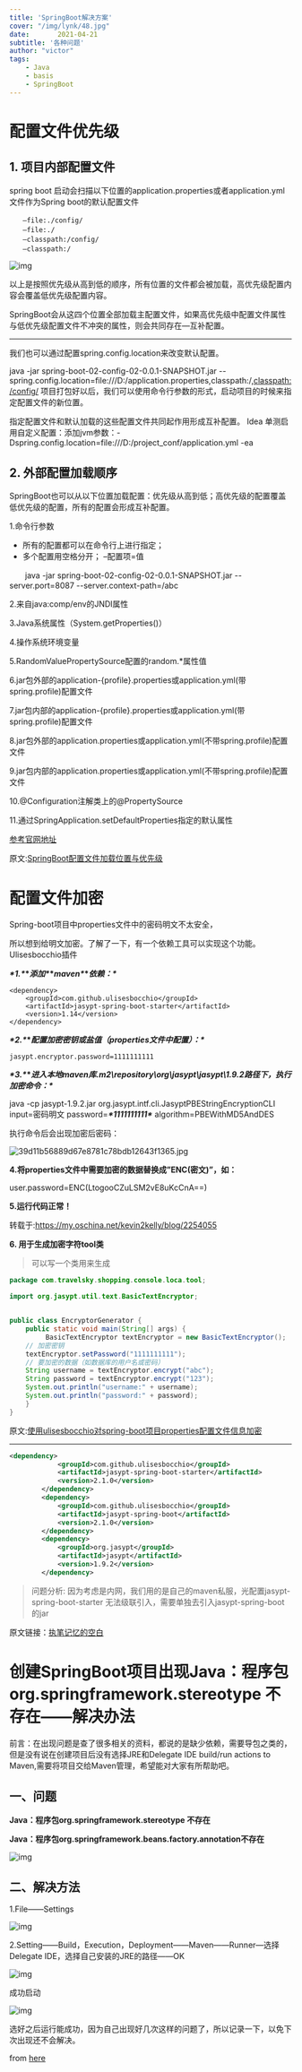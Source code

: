 ```yaml
---
title: 'SpringBoot解决方案'
cover: "/img/lynk/48.jpg"
date:       2021-04-21
subtitle: '各种问题' 
author: "victor"
tags:
	- Java
	- basis
	- SpringBoot
---
```


  

# 配置文件优先级

## 1. 项目内部配置文件

spring boot 启动会扫描以下位置的application.properties或者application.yml文件作为Spring boot的默认配置文件

```
　　–file:./config/
　　–file:./
　　–classpath:/config/
　　–classpath:/
```

![img](928953-20190613113659461-117207878.png)



以上是按照优先级从高到低的顺序，所有位置的文件都会被加载，高优先级配置内容会覆盖低优先级配置内容。

SpringBoot会从这四个位置全部加载主配置文件，如果高优先级中配置文件属性与低优先级配置文件不冲突的属性，则会共同存在—互补配置。

------

我们也可以通过配置spring.config.location来改变默认配置。

java -jar spring-boot-02-config-02-0.0.1-SNAPSHOT.jar --spring.config.location=file:///D:/application.properties,classpath:/,[classpath:/config/](http://classpath/config/)
项目打包好以后，我们可以使用命令行参数的形式，启动项目的时候来指定配置文件的新位置。

指定配置文件和默认加载的这些配置文件共同起作用形成互补配置。
Idea 单测启用自定义配置：添加jvm参数：-Dspring.config.location=file:///D:/project_conf/application.yml -ea

## 2. 外部配置加载顺序

SpringBoot也可以从以下位置加载配置：优先级从高到低；高优先级的配置覆盖低优先级的配置，所有的配置会形成互补配置。

1.命令行参数

- 所有的配置都可以在命令行上进行指定；
- 多个配置用空格分开； –配置项=值

　　java -jar spring-boot-02-config-02-0.0.1-SNAPSHOT.jar --server.port=8087 --server.context-path=/abc

2.来自java:comp/env的JNDI属性 

3.Java系统属性（System.getProperties()） 

4.操作系统环境变量 

5.RandomValuePropertySource配置的random.*属性值

6.jar包外部的application-{profile}.properties或application.yml(带spring.profile)配置文件

7.jar包内部的application-{profile}.properties或application.yml(带spring.profile)配置文件

8.jar包外部的application.properties或application.yml(不带spring.profile)配置文件

9.jar包内部的application.properties或application.yml(不带spring.profile)配置文件

10.@Configuration注解类上的@PropertySource 

11.通过SpringApplication.setDefaultProperties指定的默认属性

[参考官网地址](https://docs.spring.io/spring-boot/docs/1.5.9.RELEASE/reference/htmlsingle/#boot-features-external-config)



原文:[SpringBoot配置文件加载位置与优先级](https://www.cnblogs.com/erbing/p/11015599.html)







# 配置文件加密

Spring-boot项目中properties文件中的密码明文不太安全，

所以想到给明文加密。了解了一下，有一个依赖工具可以实现这个功能。Ulisesbocchio插件

 

***\*1.\**\**添加\**\**maven\**\**依赖：\****

```pom
<dependency>
    <groupId>com.github.ulisesbocchio</groupId>
    <artifactId>jasypt-spring-boot-starter</artifactId>
    <version>1.14</version>
</dependency>
```



 

***\*2.\**\**配置加密密钥或盐值（properties文件中配置）：\****

```
jasypt.encryptor.password=1111111111
```

 

***\*3.\**\**进入本地maven库.m2\repository\org\jasypt\jasypt\1.9.2路径下，执行加密命令：\****

java -cp jasypt-1.9.2.jar org.jasypt.intf.cli.JasyptPBEStringEncryptionCLI input=密码明文 password=***\*1111111111\**** algorithm=PBEWithMD5AndDES

执行命令后会出现加密后密码：

![39d11b56889d67e8781c78bdb12643f1365.jpg](39d11b56889d67e8781c78bdb12643f1365.jpg)

**4.将properties文件中需要加密的数据替换成”ENC(密文)”，如：**

user.password=ENC(LtogooCZuLSM2vE8uKcCnA==)

 

**5.运行代码正常！**

转载于:https://my.oschina.net/kevin2kelly/blog/2254055



**6. 用于生成加密字符tool类**

> 可以写一个类用来生成

```java
package com.travelsky.shopping.console.loca.tool;

import org.jasypt.util.text.BasicTextEncryptor;


public class EncryptorGenerator {
    public static void main(String[] args) {
         BasicTextEncryptor textEncryptor = new BasicTextEncryptor();
    // 加密密钥
    textEncryptor.setPassword("1111111111");
    // 要加密的数据（如数据库的用户名或密码）
    String username = textEncryptor.encrypt("abc");
    String password = textEncryptor.encrypt("123");
    System.out.println("username:" + username);
    System.out.println("password:" + password);
    }
}

```



原文:[使用ulisesbocchio对spring-boot项目properties配置文件信息加密](https://blog.csdn.net/weixin_34241036/article/details/92575297)


---

```xml
<dependency>
			<groupId>com.github.ulisesbocchio</groupId>
			<artifactId>jasypt-spring-boot-starter</artifactId>
			<version>2.1.0</version>
		</dependency>
		<dependency>
			<groupId>com.github.ulisesbocchio</groupId>
			<artifactId>jasypt-spring-boot</artifactId>
			<version>2.1.0</version>
		</dependency>
		<dependency>
			<groupId>org.jasypt</groupId>
			<artifactId>jasypt</artifactId>
			<version>1.9.2</version>
		</dependency>
```

>问题分析: 因为考虑是内网，我们用的是自己的maven私服，光配置jasypt-spring-boot-starter 无法级联引入，需要单独去引入jasypt-spring-boot的jar 


原文链接：[执笔记忆的空白](https://blog.csdn.net/moneyshi/article/details/108628693)

# 创建SpringBoot项目出现Java：程序包org.springframework.stereotype 不存在——解决办法



前言：在出现问题是查了很多相关的资料，都说的是缺少依赖，需要导包之类的，但是没有说在创建项目后没有选择JRE和Delegate IDE build/run actions to Maven,需要将项目交给Maven管理，希望能对大家有所帮助吧。

## 一、问题

**Java：程序包org.springframework.stereotype 不存在**

**Java：程序包org.springframework.beans.factory.annotation不存在**

![img](20200714111912938.png)

## 二、解决方法

1.File——Settings

![img](20200714111923702.png)

 2.Setting——Build，Execution，Deployment——Maven——Runner—选择Delegate IDE，选择自己安装的JRE的路径——OK

![img](20200714111930652.png)

成功启动

![img](20200714111944812.png)

选好之后运行能成功，因为自己出现好几次这样的问题了，所以记录一下，以免下次出现还不会解决。


from [here](https://blog.csdn.net/yyp0304Devin/article/details/107334656)